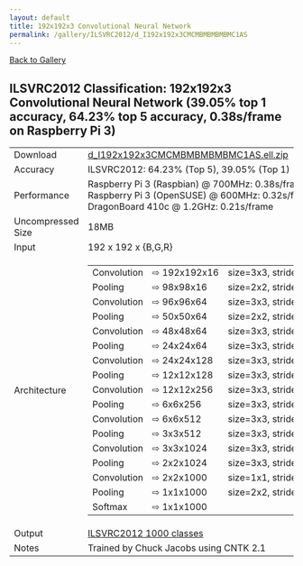 ```yaml
---
layout: default
title: 192x192x3 Convolutional Neural Network
permalink: /gallery/ILSVRC2012/d_I192x192x3CMCMBMBMBMBMC1AS
---
```


[Back to Gallery](/ELL/gallery)

## ILSVRC2012 Classification: 192x192x3 Convolutional Neural Network (39.05% top 1 accuracy, 64.23% top 5 accuracy, 0.38s/frame on Raspberry Pi 3)

<table class="table table-striped table-bordered">
    <tr>
        <td> Download </td>
        <td colspan="3"> <a href="https://github.com/Microsoft/ELL-models/raw/master/models/ILSVRC2012/d_I192x192x3CMCMBMBMBMBMC1AS/d_I192x192x3CMCMBMBMBMBMC1AS.ell.zip">d_I192x192x3CMCMBMBMBMBMC1AS.ell.zip</a></td>
    </tr>
    <tr>
        <td> Accuracy </td>
        <td colspan="3"> ILSVRC2012: 64.23% (Top 5), 39.05% (Top 1) </td>
    </tr>
    <tr>
        <td> Performance </td>
        <td colspan="3"> Raspberry Pi 3 (Raspbian) @ 700MHz: 0.38s/frame<br>Raspberry Pi 3 (OpenSUSE) @ 600MHz: 0.32s/frame<br>DragonBoard 410c @ 1.2GHz: 0.21s/frame </td>
    </tr>
    <tr>
        <td> Uncompressed Size </td>
        <td colspan="3"> 18MB </td>
    </tr>
    <tr>
        <td> Input </td>
        <td colspan="3"> 192 x 192 x {B,G,R} </td>
    </tr>
    <tr>
        <td> Architecture </td>
        <td>
            <table class="arch-table">
                <tr class="arch-table">
                    <td>Convolution</td>
                    <td>&#8680;&nbsp;192x192x16</td>
                    <td>size=3x3,&nbsp;stride=1,&nbsp;type=float32,&nbsp;activation=relu</td>
                </tr>
                <tr class="arch-table">
                    <td>Pooling</td>
                    <td>&#8680;&nbsp;98x98x16</td>
                    <td>size=2x2,&nbsp;stride=2,&nbsp;operation=max</td>
                </tr>
                <tr class="arch-table">
                    <td>Convolution</td>
                    <td>&#8680;&nbsp;96x96x64</td>
                    <td>size=3x3,&nbsp;stride=1,&nbsp;type=float32,&nbsp;activation=relu</td>
                </tr>
                <tr class="arch-table">
                    <td>Pooling</td>
                    <td>&#8680;&nbsp;50x50x64</td>
                    <td>size=2x2,&nbsp;stride=2,&nbsp;operation=max</td>
                </tr>
                <tr class="arch-table">
                    <td>Convolution</td>
                    <td>&#8680;&nbsp;48x48x64</td>
                    <td>size=3x3,&nbsp;stride=1,&nbsp;type=int64,&nbsp;activation=parametric&nbsp;relu</td>
                </tr>
                <tr class="arch-table">
                    <td>Pooling</td>
                    <td>&#8680;&nbsp;24x24x64</td>
                    <td>size=3x3,&nbsp;stride=2,&nbsp;operation=max</td>
                </tr>
                <tr class="arch-table">
                    <td>Convolution</td>
                    <td>&#8680;&nbsp;24x24x128</td>
                    <td>size=3x3,&nbsp;stride=1,&nbsp;type=int64,&nbsp;activation=parametric&nbsp;relu</td>
                </tr>
                <tr class="arch-table">
                    <td>Pooling</td>
                    <td>&#8680;&nbsp;12x12x128</td>
                    <td>size=3x3,&nbsp;stride=2,&nbsp;operation=max</td>
                </tr>
                <tr class="arch-table">
                    <td>Convolution</td>
                    <td>&#8680;&nbsp;12x12x256</td>
                    <td>size=3x3,&nbsp;stride=1,&nbsp;type=int64,&nbsp;activation=parametric&nbsp;relu</td>
                </tr>
                <tr class="arch-table">
                    <td>Pooling</td>
                    <td>&#8680;&nbsp;6x6x256</td>
                    <td>size=3x3,&nbsp;stride=2,&nbsp;operation=max</td>
                </tr>
                <tr class="arch-table">
                    <td>Convolution</td>
                    <td>&#8680;&nbsp;6x6x512</td>
                    <td>size=3x3,&nbsp;stride=1,&nbsp;type=int64,&nbsp;activation=parametric&nbsp;relu</td>
                </tr>
                <tr class="arch-table">
                    <td>Pooling</td>
                    <td>&#8680;&nbsp;3x3x512</td>
                    <td>size=3x3,&nbsp;stride=2,&nbsp;operation=max</td>
                </tr>
                <tr class="arch-table">
                    <td>Convolution</td>
                    <td>&#8680;&nbsp;3x3x1024</td>
                    <td>size=3x3,&nbsp;stride=1,&nbsp;type=int64,&nbsp;activation=parametric&nbsp;relu</td>
                </tr>
                <tr class="arch-table">
                    <td>Pooling</td>
                    <td>&#8680;&nbsp;2x2x1024</td>
                    <td>size=3x3,&nbsp;stride=2,&nbsp;operation=max</td>
                </tr>
                <tr class="arch-table">
                    <td>Convolution</td>
                    <td>&#8680;&nbsp;2x2x1000</td>
                    <td>size=1x1,&nbsp;stride=1,&nbsp;type=float32</td>
                </tr>
                <tr class="arch-table">
                    <td>Pooling</td>
                    <td>&#8680;&nbsp;1x1x1000</td>
                    <td>size=2x2,&nbsp;stride=1,&nbsp;operation=average</td>
                </tr>
                <tr class="arch-table">
                    <td>Softmax</td>
                    <td>&#8680;&nbsp;1x1x1000</td>
                    <td></td>
                </tr>
            </table>
        </td>
    </tr>
    <tr>
        <td> Output </td>
        <td colspan="3"> <a href="https://github.com/Microsoft/ELL-models/raw/master/models/ILSVRC2012/categories.txt">ILSVRC2012 1000 classes</a> </td>
    </tr>
    <tr>
        <td> Notes </td>
        <td colspan="3"> Trained by Chuck Jacobs using CNTK 2.1 </td>
    </tr>
</table>

